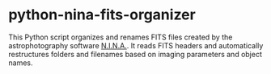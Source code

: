 # python-nina-fits-organizer
This Python script organizes and renames FITS files created by the astrophotography software [N.I.N.A.](https://nighttime-imaging.eu/). It reads FITS headers and automatically restructures folders and filenames based on imaging parameters and object names.

